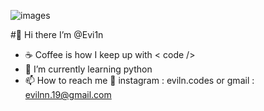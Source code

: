 
![images](https://user-images.githubusercontent.com/89968212/183363192-66a5e0a2-b33e-49c4-a476-41ef6ade1f79.svg)




#👋 Hi there I’m @Evi1n
- ☕ Coffee is how I keep up with < code />
- 🌱 I’m currently learning python
- 📫 How to reach me 👀  instagram : eviln.codes or gmail : evilnn.19@gmail.com

<!---
Evi1n/Evi1n is a ✨ special ✨ repository because its `README.md` (this file) appears on your GitHub profile.
You can click the Preview link to take a look at your changes.
--->
